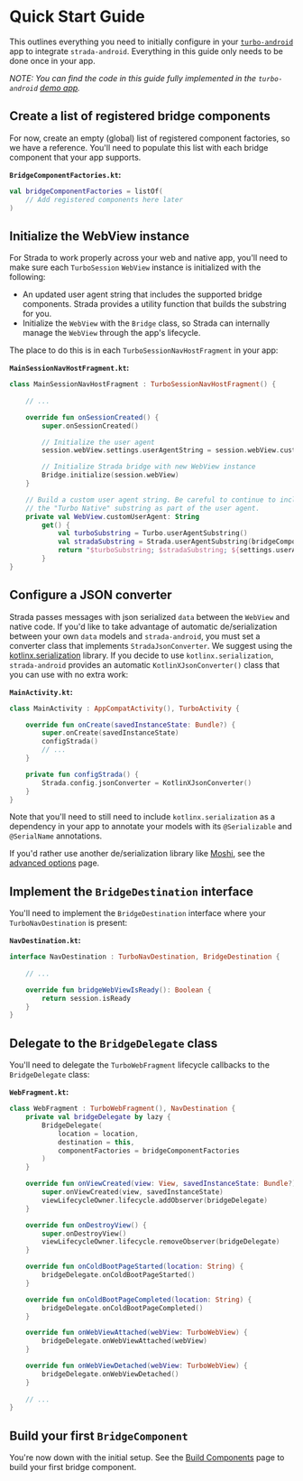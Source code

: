 # Quick Start Guide

This outlines everything you need to initially configure in your [`turbo-android`](https://github.com/hotwired/turbo-android) app to integrate `strada-android`. Everything in this guide only needs to be done once in your app. 

_NOTE: You can find the code in this guide fully implemented in the `turbo-android` [demo app](https://github.com/hotwired/turbo-android/tree/main/demo)._

## Create a list of registered bridge components

For now, create an empty (global) list of registered component factories, so we have a reference. You'll need to populate this list with each bridge component that your app supports.

**`BridgeComponentFactories.kt`:**
```kotlin
val bridgeComponentFactories = listOf(
    // Add registered components here later
)
```

## Initialize the WebView instance

For Strada to work properly across your web and native app, you'll need to make sure each `TurboSession` `WebView` instance is initialized with the following:
- An updated user agent string that includes the supported bridge components. Strada provides a utility function that builds the substring for you.
- Initialize the `WebView` with the `Bridge` class, so Strada can internally manage the `WebView` through the app's lifecycle.

The place to do this is in each `TurboSessionNavHostFragment` in your app:

**`MainSessionNavHostFragment.kt`:**
```kotlin
class MainSessionNavHostFragment : TurboSessionNavHostFragment() {
    
    // ...

    override fun onSessionCreated() {
        super.onSessionCreated()

        // Initialize the user agent
        session.webView.settings.userAgentString = session.webView.customUserAgent

        // Initialize Strada bridge with new WebView instance
        Bridge.initialize(session.webView)
    }

    // Build a custom user agent string. Be careful to continue to include 
    // the "Turbo Native" substring as part of the user agent.
    private val WebView.customUserAgent: String
        get() {
            val turboSubstring = Turbo.userAgentSubstring()
            val stradaSubstring = Strada.userAgentSubstring(bridgeComponentFactories)
            return "$turboSubstring; $stradaSubstring; ${settings.userAgentString}"
        }
}
```

## Configure a JSON converter
Strada passes messages with json serialized `data` between the `WebView` and native code. If you'd like to take advantage of automatic de/serialization between your own `data` models and `strada-android`, you must set a converter class that implements `StradaJsonConverter`. We suggest using the [kotlinx.serialization](https://kotlinlang.org/docs/serialization.html#example-json-serialization) library. If you decide to use `kotlinx.serialization`, `strada-android` provides an automatic `KotlinXJsonConverter()` class that you can use with no extra work:

**`MainActivity.kt`:**
```kotlin
class MainActivity : AppCompatActivity(), TurboActivity {

    override fun onCreate(savedInstanceState: Bundle?) {
        super.onCreate(savedInstanceState)
        configStrada()
        // ...
    }

    private fun configStrada() {
        Strada.config.jsonConverter = KotlinXJsonConverter()
    }
}
```

Note that you'll need to still need to include `kotlinx.serialization` as a dependency in your app to annotate your models with its `@Serializable` and `@SerialName` annotations.

If you'd rather use another de/serialization library like [Moshi](https://github.com/square/moshi), see the [advanced options](ADVANCED-OPTIONS.md) page.


## Implement the `BridgeDestination` interface
You'll need to implement the `BridgeDestination` interface where your `TurboNavDestination` is present:

**`NavDestination.kt`:**
```kotlin
interface NavDestination : TurboNavDestination, BridgeDestination {
    
    // ...

    override fun bridgeWebViewIsReady(): Boolean {
        return session.isReady
    }
}
```

## Delegate to the `BridgeDelegate` class
You'll need to delegate the `TurboWebFragment` lifecycle callbacks to the `BridgeDelegate` class:

**`WebFragment.kt`:**
```kotlin
class WebFragment : TurboWebFragment(), NavDestination {
    private val bridgeDelegate by lazy {
        BridgeDelegate(
            location = location,
            destination = this,
            componentFactories = bridgeComponentFactories
        )
    }

    override fun onViewCreated(view: View, savedInstanceState: Bundle?) {
        super.onViewCreated(view, savedInstanceState)
        viewLifecycleOwner.lifecycle.addObserver(bridgeDelegate)
    }

    override fun onDestroyView() {
        super.onDestroyView()
        viewLifecycleOwner.lifecycle.removeObserver(bridgeDelegate)
    }

    override fun onColdBootPageStarted(location: String) {
        bridgeDelegate.onColdBootPageStarted()
    }

    override fun onColdBootPageCompleted(location: String) {
        bridgeDelegate.onColdBootPageCompleted()
    }

    override fun onWebViewAttached(webView: TurboWebView) {
        bridgeDelegate.onWebViewAttached(webView)
    }

    override fun onWebViewDetached(webView: TurboWebView) {
        bridgeDelegate.onWebViewDetached()
    }
    
    // ...
}
```

## Build your first `BridgeComponent` 

You're now down with the initial setup. See the [Build Components](BUILD-COMPONENTS.md) page to build your first bridge component.
